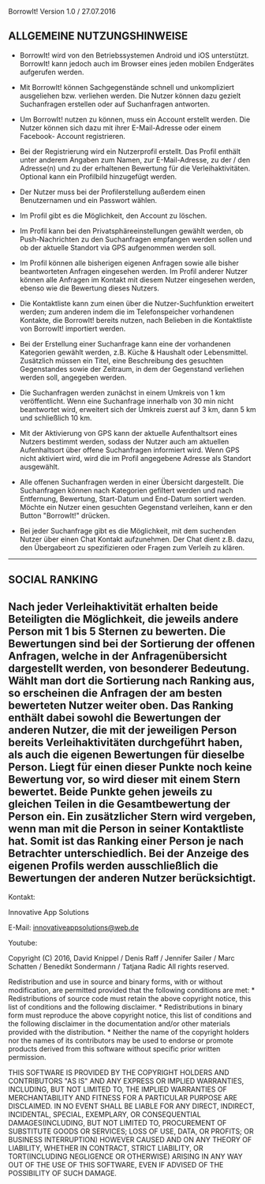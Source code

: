BorrowIt! Version 1.0 / 27.07.2016


ALLGEMEINE NUTZUNGSHINWEISE
---------------------------

- BorrowIt! wird von den Betriebssystemen Android und iOS unterstützt. BorrowIt! kann jedoch auch im Browser eines jeden mobilen Endgerätes 
  aufgerufen werden.

- Mit BorrowIt! können Sachgegenstände schnell und unkompliziert ausgeliehen bzw. verliehen werden. Die Nutzer können dazu gezielt Suchanfragen
  erstellen oder auf Suchanfragen antworten.

- Um BorrowIt! nutzen zu können, muss ein Account erstellt werden. Die Nutzer können sich dazu mit ihrer E-Mail-Adresse oder einem Facebook-
  Account registrieren.
  
- Bei der Registrierung wird ein Nutzerprofil erstellt. Das Profil enthält unter anderem Angaben zum Namen, zur E-Mail-Adresse, zu der / den
  Adresse(n) und zu der erhaltenen Bewertung für die Verleihaktivitäten. Optional kann ein Profilbild hinzugefügt werden. 
  
- Der Nutzer muss bei der Profilerstellung außerdem einen Benutzernamen und ein Passwort wählen. 
  
- Im Profil gibt es die Möglichkeit, den Account zu löschen.
  
- Im Profil kann bei den Privatsphäreeinstellungen gewählt werden, ob Push-Nachrichten zu den Suchanfragen empfangen werden sollen und ob der
  aktuelle Standort via GPS aufgenommen werden soll.

- Im Profil können alle bisherigen eigenen Anfragen sowie alle bisher beantworteten Anfragen eingesehen werden. Im Profil anderer Nutzer
  können alle Anfragen im Kontakt mit diesem Nutzer eingesehen werden, ebenso wie die Bewertung dieses Nutzers.
  
- Die Kontaktliste kann zum einen über die Nutzer-Suchfunktion erweitert werden; zum anderen indem die im Telefonspeicher vorhandenen Kontakte, 
  die BorrowIt! bereits nutzen, nach Belieben in die Kontaktliste von BorrowIt! importiert werden.
  
- Bei der Erstellung einer Suchanfrage kann eine der vorhandenen Kategorien gewählt werden, z.B. Küche & Haushalt oder Lebensmittel. Zusätzlich 
  müssen ein Titel, eine Beschreibung des gesuchten Gegenstandes sowie der Zeitraum, in dem der Gegenstand verliehen werden soll, angegeben werden.
  
- Die Suchanfragen werden zunächst in einem Umkreis von 1 km veröffentlicht. Wenn eine Suchanfrage innerhalb von 30 min nicht beantwortet wird,
  erweitert sich der Umkreis zuerst auf 3 km, dann 5 km und schließlich 10 km.

- Mit der Aktivierung von GPS kann der aktuelle Aufenthaltsort eines Nutzers bestimmt werden, sodass der Nutzer auch am aktuellen Aufenhaltsort
  über offene Suchanfragen informiert wird. Wenn GPS nicht aktiviert wird, wird die im Profil angegebene Adresse als Standort ausgewählt.
  
- Alle offenen Suchanfragen werden in einer Übersicht dargestellt. Die Suchanfragen können nach Kategorien gefiltert werden und nach Entfernung,
  Bewertung, Start-Datum und End-Datum sortiert werden. Möchte ein Nutzer einen gesuchten Gegenstand verleihen, kann er den Button "BorrowIt!" 
  drücken.

- Bei jeder Suchanfrage gibt es die Möglichkeit, mit dem suchenden Nutzer über einen Chat Kontakt aufzunehmen. Der Chat dient z.B. dazu, den
  Übergabeort zu spezifizieren oder Fragen zum Verleih zu klären.
------------------------------------------------------------------------------------------------------------------------------------------------

SOCIAL RANKING
--------------
Nach jeder Verleihaktivität erhalten beide Beteiligten die Möglichkeit, die jeweils andere Person mit 1 bis 5 Sternen zu bewerten.
Die Bewertungen sind bei der Sortierung der offenen Anfragen, welche in der Anfragenübersicht dargestellt werden, von besonderer Bedeutung.
Wählt man dort die Sortierung nach Ranking aus, so erscheinen die Anfragen der am besten bewerteten Nutzer weiter oben.
Das Ranking enthält dabei sowohl die Bewertungen der anderen Nutzer, die mit der jeweiligen Person bereits Verleihaktivitäten durchgeführt haben, 
als auch die eigenen Bewertungen für dieselbe Person. Liegt für einen dieser Punkte noch keine Bewertung vor, so wird dieser mit einem Stern bewertet.
Beide Punkte gehen jeweils zu gleichen Teilen in die Gesamtbewertung der Person ein. Ein zusätzlicher Stern wird vergeben, wenn man mit die Person in 
seiner Kontaktliste hat. Somit ist das Ranking einer Person je nach Betrachter unterschiedlich. Bei der Anzeige des eigenen Profils werden 
ausschließlich die Bewertungen der anderen Nutzer berücksichtigt.
------------------------------------------------------------------------------------------------------------------------------------------------

Kontakt:

Innovative App Solutions

E-Mail: innovativeappsolutions@web.de

Youtube:


Copyright (C) 2016, David Knippel / Denis Raff / Jennifer Sailer / Marc Schatten / Benedikt Sondermann / Tatjana Radic
All rights reserved.

Redistribution and use in source and binary forms, with or without modification, are permitted provided that the following conditions are met:
    * Redistributions of source code must retain the above copyright notice, this list of conditions and the following disclaimer.
    * Redistributions in binary form must reproduce the above copyright notice, this list of conditions and the following disclaimer in the
	  documentation and/or other materials provided with the distribution.
    * Neither the name of the copyright holders nor the names of its contributors may be used to endorse or promote products derived from this 
	  software without specific prior written permission.

THIS SOFTWARE IS PROVIDED BY THE COPYRIGHT HOLDERS AND CONTRIBUTORS "AS IS" AND ANY EXPRESS OR IMPLIED WARRANTIES, INCLUDING, BUT NOT LIMITED TO, 
THE IMPLIED WARRANTIES OF MERCHANTABILITY AND FITNESS FOR A PARTICULAR PURPOSE ARE DISCLAIMED. IN NO EVENT SHALL <COPYRIGHT HOLDER> BE LIABLE FOR 
ANY DIRECT, INDIRECT, INCIDENTAL, SPECIAL, EXEMPLARY, OR CONSEQUENTIAL DAMAGES(INCLUDING, BUT NOT LIMITED TO, PROCUREMENT OF SUBSTITUTE GOODS OR 
SERVICES; LOSS OF USE, DATA, OR PROFITS; OR BUSINESS INTERRUPTION) HOWEVER CAUSED AND ON ANY THEORY OF LIABILITY, WHETHER IN CONTRACT, STRICT 
LIABILITY, OR TORT(INCLUDING NEGLIGENCE OR OTHERWISE) ARISING IN ANY WAY OUT OF THE USE OF THIS SOFTWARE, EVEN IF ADVISED OF THE POSSIBILITY OF 
SUCH DAMAGE.
